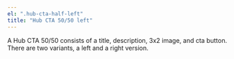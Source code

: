 ```yaml
---
el: ".hub-cta-half-left"
title: "Hub CTA 50/50 left"
---
```

A Hub CTA 50/50 consists of a title, description, 3x2 image, and cta button. There are two variants, a left and a right version.
